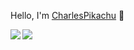 Hello, I'm [CharlesPikachu](https://charlespikachu.github.io/) 👋


<a href="https://charlespikachu.github.io/">
<img align="left" src="https://github-readme-stats.vercel.app/api?username=CharlesPikachu&count_private=true&show_icons=true" />
</a>
<a href="https://charlespikachu.github.io/">
<img align="left" src="https://github-readme-stats.vercel.app/api/top-langs/?username=CharlesPikachu&hide=html" />
</a>
